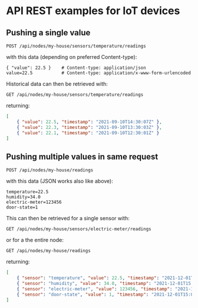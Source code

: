 # API REST examples for IoT devices

## Pushing a single value
```
POST /api/nodes/my-house/sensors/temperature/readings
```

with this data (depending on preferred Content-type):
```
{ "value": 22.5 }    # Content-type: application/json
value=22.5           # Content-type: application/x-www-form-urlencoded
```

Historical data can then be retrieved with:
```
GET /api/nodes/my-house/sensors/temperature/readings
```
returning:
```json
[
    { "value": 22.5, "timestamp": "2021-09-10T14:30:07Z" },
    { "value": 22.3, "timestamp": "2021-09-10T13:30:03Z" },
    { "value": 22.1, "timestamp": "2021-09-10T12:30:01Z" }
]
```

## Pushing multiple values in same request

```
POST /api/nodes/my-house/readings
```

with this data (JSON works also like above):
```
temperature=22.5
humidity=34.0
electric-meter=123456
door-state=1
```

This can then be retrieved for a single sensor with:
```
GET /api/nodes/my-house/sensors/electric-meter/readings
```
or for a the entire node:
```
GET /api/nodes/my-house/readings
```

returning:
```json
[
    { "sensor": "temperature", "value": 22.5, "timestamp": "2021-12-01T15:01:14Z" },
    { "sensor": "humidity", "value": 34.0, "timestamp": "2021-12-01T15:01:14Z" },
    { "sensor": "electric-meter", "value": 123456, "timestamp": "2021-12-01T15:01:14Z" },
    { "sensor": "door-state", "value": 1, "timestamp": "2021-12-01T15:01:14Z" }
]
```